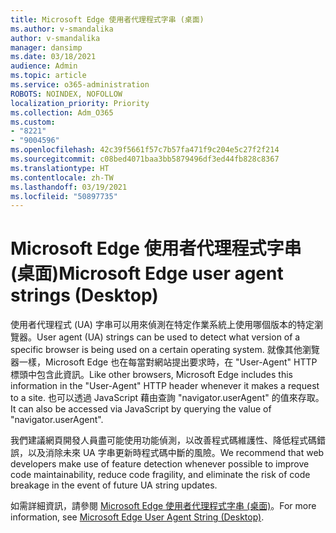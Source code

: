 ```yaml
---
title: Microsoft Edge 使用者代理程式字串 (桌面)
ms.author: v-smandalika
author: v-smandalika
manager: dansimp
ms.date: 03/18/2021
audience: Admin
ms.topic: article
ms.service: o365-administration
ROBOTS: NOINDEX, NOFOLLOW
localization_priority: Priority
ms.collection: Adm_O365
ms.custom:
- "8221"
- "9004596"
ms.openlocfilehash: 42c39f5661f57c7b57fa471f9c204e5c27f2f214
ms.sourcegitcommit: c08bed4071baa3bb5879496df3ed44fb828c8367
ms.translationtype: HT
ms.contentlocale: zh-TW
ms.lasthandoff: 03/19/2021
ms.locfileid: "50897735"
---
```

# <a name="microsoft-edge-user-agent-strings-desktop"></a><span data-ttu-id="dcef5-102">Microsoft Edge 使用者代理程式字串 (桌面)</span><span class="sxs-lookup"><span data-stu-id="dcef5-102">Microsoft Edge user agent strings (Desktop)</span></span>

<span data-ttu-id="dcef5-103">使用者代理程式 (UA) 字串可以用來偵測在特定作業系統上使用哪個版本的特定瀏覽器。</span><span class="sxs-lookup"><span data-stu-id="dcef5-103">User agent (UA) strings can be used to detect what version of a specific browser is being used on a certain operating system.</span></span> <span data-ttu-id="dcef5-104">就像其他瀏覽器一樣，Microsoft Edge 也在每當對網站提出要求時，在 "User-Agent" HTTP 標頭中包含此資訊。</span><span class="sxs-lookup"><span data-stu-id="dcef5-104">Like other browsers, Microsoft Edge includes this information in the "User-Agent" HTTP header whenever it makes a request to a site.</span></span> <span data-ttu-id="dcef5-105">也可以透過 JavaScript 藉由查詢 "navigator.userAgent" 的值來存取。</span><span class="sxs-lookup"><span data-stu-id="dcef5-105">It can also be accessed via JavaScript by querying the value of "navigator.userAgent".</span></span>

<span data-ttu-id="dcef5-106">我們建議網頁開發人員盡可能使用功能偵測，以改善程式碼維護性、降低程式碼錯誤，以及消除未來 UA 字串更新時程式碼中斷的風險。</span><span class="sxs-lookup"><span data-stu-id="dcef5-106">We recommend that web developers make use of feature detection whenever possible to improve code maintainability, reduce code fragility, and eliminate the risk of code breakage in the event of future UA string updates.</span></span>

<span data-ttu-id="dcef5-107">如需詳細資訊，請參閱 [Microsoft Edge 使用者代理程式字串 (桌面)](https://docs.microsoft.com/microsoft-edge/web-platform/user-agent-string)。</span><span class="sxs-lookup"><span data-stu-id="dcef5-107">For more information, see [Microsoft Edge User Agent String (Desktop)](https://docs.microsoft.com/microsoft-edge/web-platform/user-agent-string).</span></span>


